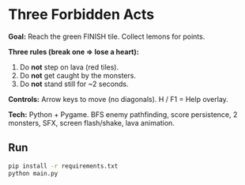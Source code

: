 # Three Forbidden Acts

**Goal:** Reach the green FINISH tile. Collect lemons for points.

**Three rules (break one ⇒ lose a heart):**
1) Do **not** step on lava (red tiles).  
2) Do **not** get caught by the monsters.  
3) Do **not** stand still for ~2 seconds.

**Controls:** Arrow keys to move (no diagonals). H / F1 = Help overlay.

**Tech:** Python + Pygame. BFS enemy pathfinding, score persistence, 2 monsters, SFX, screen flash/shake, lava animation.

## Run
```bash
pip install -r requirements.txt
python main.py
